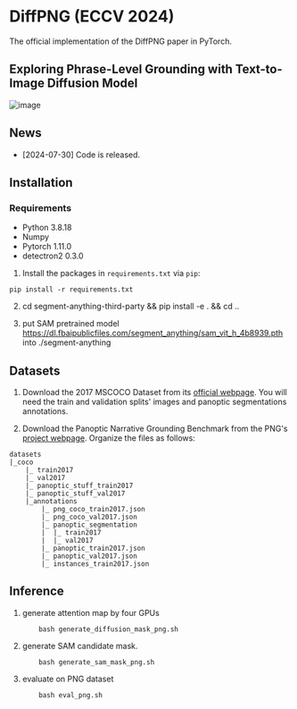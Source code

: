 # DiffPNG (ECCV 2024)
The official implementation of the DiffPNG paper in PyTorch.

## Exploring Phrase-Level Grounding with Text-to-Image Diffusion Model
![image](https://github.com/nini0919/DiffPNG/assets/93698917/63b706dd-3cbd-42c8-8a47-1cb61031a994)

## News
* [2024-07-30] Code is released.

## Installation

### Requirements

- Python 3.8.18
- Numpy
- Pytorch 1.11.0
- detectron2 0.3.0

1. Install the packages in `requirements.txt` via `pip`:
```shell
pip install -r requirements.txt
```
2. cd segment-anything-third-party && pip install -e . && cd ..

3. put SAM pretrained model https://dl.fbaipublicfiles.com/segment_anything/sam_vit_h_4b8939.pth into ./segment-anything

## Datasets

1. Download the 2017 MSCOCO Dataset from its [official webpage](https://cocodataset.org/#download). You will need the train and validation splits' images and panoptic segmentations annotations.

2. Download the Panoptic Narrative Grounding Benchmark from the PNG's [project webpage](https://bcv-uniandes.github.io/panoptic-narrative-grounding/#downloads). Organize the files as follows:

```
datasets
|_coco
    |_ train2017
    |_ val2017
    |_ panoptic_stuff_train2017
    |_ panoptic_stuff_val2017
    |_annotations
        |_ png_coco_train2017.json
        |_ png_coco_val2017.json
        |_ panoptic_segmentation
        |  |_ train2017
        |  |_ val2017
        |_ panoptic_train2017.json
        |_ panoptic_val2017.json
        |_ instances_train2017.json
```

## Inference

1. generate attention map by four GPUs
    ```
        bash generate_diffusion_mask_png.sh
    ```
2. generate SAM candidate mask.
    ```
        bash generate_sam_mask_png.sh
    ```
3. evaluate on PNG dataset
    ```
        bash eval_png.sh
    ```

